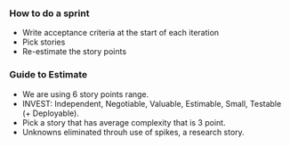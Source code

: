 ### How to do a sprint
- Write acceptance criteria at the start of each iteration
- Pick stories
- Re-estimate the story points

### Guide to Estimate

- We are using 6 story points range.
- INVEST: Independent, Negotiable, Valuable, Estimable, Small, Testable (+ Deployable).
- Pick a story that has average complexity that is 3 point.
- Unknowns eliminated throuh use of spikes, a research story.
